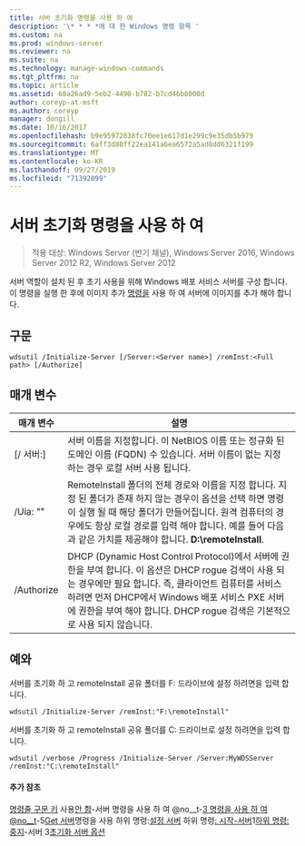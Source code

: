 ```yaml
---
title: 서버 초기화 명령을 사용 하 여
description: '\* * * *에 대 한 Windows 명령 항목 '
ms.custom: na
ms.prod: windows-server
ms.reviewer: na
ms.suite: na
ms.technology: manage-windows-commands
ms.tgt_pltfrm: na
ms.topic: article
ms.assetid: 68a26ad9-5eb2-4490-b782-b7cd46b8000d
author: coreyp-at-msft
ms.author: coreyp
manager: dongill
ms.date: 10/16/2017
ms.openlocfilehash: b9e95972838fc70ee1e617d1e299c9e35db5b979
ms.sourcegitcommit: 6aff3d88ff22ea141a6ea6572a5ad8dd6321f199
ms.translationtype: MT
ms.contentlocale: ko-KR
ms.lasthandoff: 09/27/2019
ms.locfileid: "71392099"
---
```

# <a name="using-the-initialize-server-command"></a>서버 초기화 명령을 사용 하 여

>적용 대상: Windows Server (반기 채널), Windows Server 2016, Windows Server 2012 R2, Windows Server 2012

서버 역할이 설치 된 후 초기 사용을 위해 Windows 배포 서비스 서버를 구성 합니다. 이 명령을 실행 한 후에 이미지 추가 [명령을](using-the-add-image-command.md) 사용 하 여 서버에 이미지를 추가 해야 합니다.
## <a name="syntax"></a>구문
```
wdsutil /Initialize-Server [/Server:<Server name>] /remInst:<Full path> [/Authorize]
```
## <a name="parameters"></a>매개 변수
|매개 변수|설명|
|-------|--------|
|[/ 서버:<Server name>]|서버 이름을 지정합니다. 이 NetBIOS 이름 또는 정규화 된 도메인 이름 (FQDN) 수 있습니다. 서버 이름이 없는 지정 하는 경우 로컬 서버 사용 됩니다.|
|/Uia: "<Full path>"|RemoteInstall 폴더의 전체 경로와 이름을 지정 합니다. 지정 된 폴더가 존재 하지 않는 경우이 옵션을 선택 하면 명령이 실행 될 때 해당 폴더가 만들어집니다. 원격 컴퓨터의 경우에도 항상 로컬 경로를 입력 해야 합니다. 예를 들어 다음과 같은 가치를 제공해야 합니다. **D:\remoteInstall**.|
|/Authorize|DHCP (Dynamic Host Control Protocol)에서 서버에 권한을 부여 합니다. 이 옵션은 DHCP rogue 검색이 사용 되는 경우에만 필요 합니다. 즉, 클라이언트 컴퓨터를 서비스 하려면 먼저 DHCP에서 Windows 배포 서비스 PXE 서버에 권한을 부여 해야 합니다. DHCP rogue 검색은 기본적으로 사용 되지 않습니다.|
## <a name="BKMK_examples"></a>예와
서버를 초기화 하 고 remoteInstall 공유 폴더를 F: 드라이브에 설정 하려면을 입력 합니다.
```
wdsutil /Initialize-Server /remInst:"F:\remoteInstall"
```
서버를 초기화 하 고 remoteInstall 공유 폴더를 C: 드라이브로 설정 하려면을 입력 합니다.
```
wdsutil /verbose /Progress /Initialize-Server /Server:MyWDSServer /remInst:"C:\remoteInstall"
```
#### <a name="additional-references"></a>추가 참조
[명령줄 구문 키](command-line-syntax-key.md)
 사용[안 함](using-the-disable-server-command.md)-서버 명령을 사용 하 여 @no__t-[3 명령을 사용 하 여 @no__t](using-the-enable-server-command.md)-5[Get 서버](using-the-get-server-command.md)명령을 사용 
 하위 명령:[설정 서버](subcommand-set-server.md)
 하위 명령[: 시작-서버](subcommand-start-server.md)1[하위 명령: 중지](subcommand-stop-server.md)-서버 3[초기화 서버 옵션](the-uninitialize-server-option.md)
